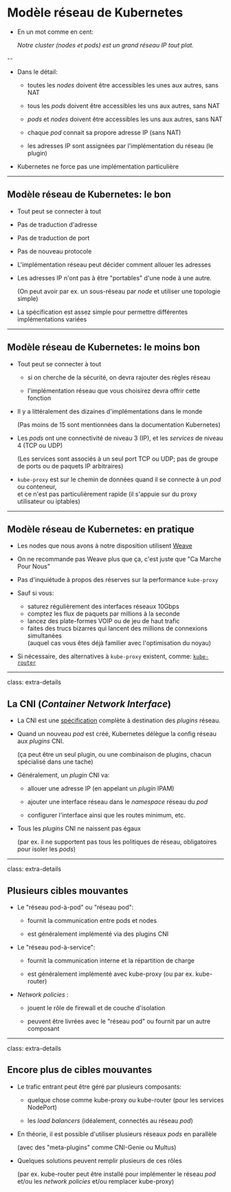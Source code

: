# Modèle réseau de Kubernetes

- En un mot comme en cent:

  *Notre cluster (nodes et pods) est un grand réseau IP tout plat.*

--

- Dans le détail:

  - toutes les _nodes_ doivent être accessibles les unes aux autres, sans NAT

  - tous les _pods_ doivent être accessibles les uns aux autres, sans NAT

  - _pods_ et _nodes_ doivent être accessibles les uns aux autres, sans NAT

  - chaque _pod_ connait sa propore adresse IP (sans NAT)

  - les adresses IP sont assignées par l'implémentation du réseau (le plugin)

- Kubernetes ne force pas une implémentation particulière

---

## Modèle réseau de Kubernetes: le bon

- Tout peut se connecter à tout

- Pas de traduction d'adresse

- Pas de traduction de port

- Pas de nouveau protocole

- L'implémentation réseau peut décider comment allouer les adresses

- Les adresses IP n'ont pas à être "portables" d'une node à une autre.

  (On peut avoir par ex. un sous-réseau par _node_ et utiliser une topologie simple)

- La spécification est assez simple pour permettre différentes implémentations variées

---

## Modèle réseau de Kubernetes: le moins bon

- Tout peut se connecter à tout

  - si on cherche de la sécurité, on devra rajouter des règles réseau

  - l'implémentation réseau que vous choisirez devra offrir cette fonction

- Il y a littéralement des dizaines d'implémentations dans le monde

  (Pas moins de 15 sont mentionnées dans la documentation Kubernetes)

- Les _pods_ ont une connectivité de niveau 3 (IP), et les *services* de niveau 4 (TCP ou UDP)

  (Les services sont associés à un seul port TCP ou UDP; pas de groupe de ports ou de paquets IP arbitraires)

- `kube-proxy` est sur le chemin de données quand il se connecte à un _pod_ ou conteneur,
  <br/>et ce n'est pas particulièrement rapide (il s'appuie sur du proxy utilisateur ou iptables)

---

## Modèle réseau de Kubernetes: en pratique

- Les nodes que nous avons à notre disposition utilisent [Weave](https://github.com/weaveworks/weave)

- On ne recommande pas Weave plus que ça, c'est juste que "Ca Marche Pour Nous"

- Pas d'inquiétude à propos des réserves sur la performance `kube-proxy`

- Sauf si vous:

  - saturez régulièrement des interfaces réseaux 10Gbps
  - comptez les flux de paquets par millions à la seconde
  - lancez des plate-formes VOIP ou de jeu de haut trafic
  - faites des trucs bizarres qui lancent des millions de connexions simultanées
    <br/>(auquel cas vous êtes déjà familier avec l'optimisation du noyau)

- Si nécessaire, des alternatives à `kube-proxy` existent, comme:
  [`kube-router`](https://www.kube-router.io)

---

class: extra-details

## La CNI (_Container Network Interface_)

- La CNI est une [spécification](https://github.com/containernetworking/cni/blob/master/SPEC.md#network-configuration) complète à destination des _plugins_ réseau.

- Quand un nouveau _pod_ est créé, Kubernetes délègue la config réseau aux _plugins_ CNI.

  (ça peut être un seul plugin, ou une combinaison de plugins, chacun spécialisé dans une tache)

- Généralement, un _plugin_ CNI va:

  - allouer une adresse IP (en appelant un _plugin_ IPAM)

  - ajouter une interface réseau dans le _namespace_ réseau du _pod_

  - configurer l'interface ainsi que les routes minimum, etc.

- Tous les _plugins_ CNI ne naissent pas égaux

  (par ex. il ne supportent pas tous les politiques de réseau, obligatoires pour isoler les _pods_)

---

class: extra-details

## Plusieurs cibles mouvantes

- Le "réseau pod-à-pod" ou "réseau pod":

  - fournit la communication entre pods et nodes

  - est généralement implémenté via des plugins CNI

- Le "réseau pod-à-service":

  - fournit la communication interne et la répartition de charge

  - est généralement implémenté avec kube-proxy (ou par ex. kube-router)

- _Network policies_ :

  - jouent le rôle de firewall et de couche d'isolation

  - peuvent être livrées avec le "réseau pod" ou fournit par un autre composant

---

class: extra-details

## Encore plus de cibles mouvantes

- Le trafic entrant peut être géré par plusieurs composants:

  - quelque chose comme kube-proxy ou kube-router (pour les services NodePort)

  - les _load balancers_ (idéalement, connectés au réseau _pod_)

- En théorie, il est possible d'utiliser plusieurs réseaux _pods_ en parallèle

  (avec des "meta-plugins" comme CNI-Genie ou Multus)

- Quelques solutions peuvent remplir plusieurs de ces rôles

  (par ex. kube-router peut être installé pour implémenter le réseau _pod_ et/ou les _network policies_ et/ou remplacer kube-proxy)
